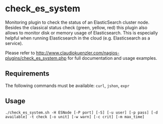 # check_es_system
Monitoring plugin to check the status of an ElasticSearch cluster node. 
Besides the classical status check (green, yellow, red) this plugin also allows to monitor disk or memory usage of Elasticsearch. This is especially helpful when running Elasticsearch in the cloud (e.g. Elasticsearch as a service). 

Please refer to http://www.claudiokuenzler.com/nagios-plugins/check_es_system.php for full documentation and usage examples.

Requirements
------
The following commands must be available: `curl`, `jshon`, `expr`

Usage
------

    ./check_es_system.sh -H ESNode [-P port] [-S] [-u user] [-p pass] [-d available] -t check [-o unit] [-w warn] [-c crit] [-m max_time]
